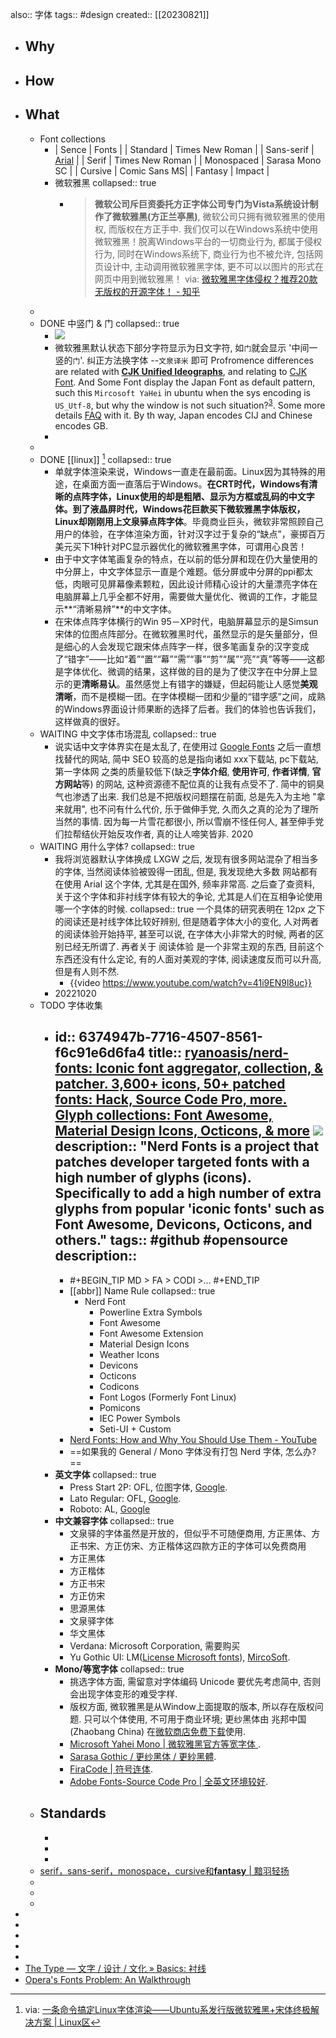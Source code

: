 also:: 字体
tags:: #design
created:: [[20230821]]

- ## Why
- ## How
- ## What
  - Font collections
    - | Sence | Fonts |
      | Standard | Times New Roman |
      | Sans-serif | [Arial](https://zh.wikipedia.org/zh-cn/Arial) |
      | Serif | Times New Roman |
      | Monospaced | Sarasa Mono SC |
      | Cursive | Comic Sans MS|
      | Fantasy | Impact |
    - 微软雅黑
      collapsed:: true
      - > **微软公司斥巨资委托方正字体公司专门为Vista系统设计制作了微软雅黑(方正兰亭黑)**, 微软公司只拥有微软雅黑的使用权, 而版权在方正手中. 我们仅可以在Windows系统中使用微软雅黑！脱离Windows平台的一切商业行为, 都属于侵权行为, 同时在Windows系统下, 商业行为也不被允许, 包括网页设计中, 主动调用微软雅黑字体, 更不可以以图片的形式在网页中用到微软雅黑！
        via: [微软雅黑字体侵权？推荐20款无版权的开源字体！ - 知乎](https://zhuanlan.zhihu.com/p/49049779)
  -
  - DONE 中竖门 & 门
    collapsed:: true
    - ![](../assets/japan-men.webp)
    - 微软雅黑默认状态下部分字符显示为日文字符, 如`门`就会显示 '中间一竖的`门`'. 纠正方法换字体 --`文泉译米` 即可
      Profromence differences are related with [**CJK Unified Ideographs**](https://en.wikipedia.org/wiki/CJK_Unified_Ideographs), and relating to [CJK Font](https://en.wikipedia.org/wiki/List_of_CJK_fonts). And Some Font display the Japan Font as default pattern, such this `Mircosoft YaHei` in ubuntu when the sys encoding is `US_Utf-8`, but why the window is not such situation?<sup>[3](#j3)</sup>. Some more details [FAQ](https://www.unicode.org/faq/han_cjk.html) with it. By th way, Japan encodes CIJ and Chinese encodes GB.
    -
  -
  - DONE [[linux]] [^linux]
    collapsed:: true
    - 单就字体渲染来说，Windows一直走在最前面。Linux因为其特殊的用途，在桌面方面一直落后于Windows。**在CRT时代，Windows有清晰的点阵字体，Linux使用的却是粗陋、显示为方框或乱码的中文字体。到了液晶屏时代，Windows花巨款买下微软雅黑字体版权，Linux却刚刚用上文泉驿点阵字体**。毕竟商业巨头，微软非常照顾自己用户的体验，在字体渲染方面，针对汉字过于复杂的“缺点”，豪掷百万美元买下1种针对PC显示器优化的微软雅黑字体，可谓用心良苦！
    - 由于中文字体笔画复杂的特点，在以前的低分屏和现在仍大量使用的中分屏上，中文字体显示一直是个难题。低分屏或中分屏的ppi都太低，肉眼可见屏幕像素颗粒，因此设计师精心设计的大量漂亮字体在电脑屏幕上几乎全都不好用，需要做大量优化、微调的工作，才能显示**“清晰易辨”**的中文字体。
    - 在宋体点阵字体横行的Win 95－XP时代，电脑屏幕显示的是Simsun宋体的位图点阵部分。在微软雅黑时代，虽然显示的是矢量部分，但是细心的人会发现它跟宋体点阵字一样，很多笔画复杂的汉字变成了“错字”——比如“着”“置”“幕”“需”“事”“剪”“属”“亮”“真”等等——这都是字体优化、微调的结果，这样做的目的是为了使汉字在中分屏上显示的更**清晰易认**。虽然感觉上有错字的嫌疑，但起码能让人感觉**美观清晰**，而不是模糊一团。在字体模糊一团和少量的“错字感”之间，成熟的Windows界面设计师果断的选择了后者。我们的体验也告诉我们，这样做真的很好。
  - WAITING 中文字体市场混乱
    collapsed:: true
    - 说实话中文字体界实在是太乱了, 在使用过 [Google Fonts](https://fonts.google.com) 之后一直想找替代的网站, 简中 SEO 较高的总是指向诸如 xxx下载站, pc下载站, 第一字体网 之类的质量较低下(缺乏**字体介绍**, **使用许可**, **作者详情**, **官方网站**等) 的网站, 这种资源德不配位真的让我有点受不了. 简中的铜臭气也渗透了出来.
      我们总是不把版权问题摆在前面, 总是先入为主地 "拿来就用", 也不问有什么代价, 乐于做伸手党, 久而久之真的沦为了理所当然的事情. 因为每一片雪花都很小, 所以雪崩不怪任何人, 甚至伸手党们拉帮结伙开始反攻作者, 真的让人啼笑皆非.
      2020
  - WAITING 用什么字体?
    collapsed:: true
    - 我将浏览器默认字体换成 LXGW 之后, 发现有很多网站混杂了相当多的字体, 当然阅读体验被毁得一团乱, 但是, 我发现绝大多数 网站都有在使用 Arial 这个字体, 尤其是在国外, 频率非常高. 之后查了查资料, 关于这个字体和非衬线字体有较大的争论, 尤其是人们在互相争论使用哪一个字体的时候.
      collapsed:: true
      一个具体的研究表明在 12px 之下的阅读还是衬线字体比较好辨别, 但是随着字体大小的变化, 人对两者的阅读体验开始持平, 甚至可以说, 在字体大小非常大的时候, 两者的区别已经无所谓了.
      再者关于 阅读体验 是一个非常主观的东西, 目前这个东西还没有什么定论, 有的人面对美观的字体, 阅读速度反而可以升高, 但是有人则不然.
      - {{video https://www.youtube.com/watch?v=41i9EN9l8uc}}
    - 20221020
  - TODO 字体收集
    - id:: 6374947b-7716-4507-8561-f6c91e6d6fa4
      title:: [ryanoasis/nerd-fonts: Iconic font aggregator, collection, & patcher. 3,600+ icons, 50+ patched fonts: Hack, Source Code Pro, more. Glyph collections: Font Awesome, Material Design Icons, Octicons, & more](https://github.com/ryanoasis/nerd-fonts) ![](https://img.shields.io/github/stars/ryanoasis/nerd-fonts)
      description:: "Nerd Fonts is a project that patches developer targeted fonts with a high number of glyphs (icons). Specifically to add a high number of extra glyphs from popular 'iconic fonts' such as Font Awesome, Devicons, Octicons, and others."
      tags:: #github #opensource
      description::
      -
        - #+BEGIN_TIP
          MD > FA > CODI >...
          #+END_TIP
      - [[abbr]] Name Rule
        collapsed:: true
        - Nerd Font
          - Powerline Extra Symbols
          - Font Awesome
          - Font Awesome Extension
          - Material Design Icons
          - Weather Icons
          - Devicons
          - Octicons
          - Codicons
          - Font Logos (Formerly Font Linux)
          - Pomicons
          - IEC Power Symbols
          - Seti-UI + Custom
      - [Nerd Fonts: How and Why You Should Use Them - YouTube](https://www.youtube.com/watch?v=w9wqIEk5Cqo)
      - ==如果我的 General / Mono 字体没有打包 Nerd 字体, 怎么办?==
    - **英文字体**
      collapsed:: true
      - Press Start 2P: OFL, 位图字体, [Google](https://fonts.google.com/specimen/Press+Start+2P#standard-styles).
      - Lato Regular: OFL, [Google](https://fonts.google.com/specimen/Lato).
      - Roboto: AL, [Google](https://fonts.google.com/specimen/Roboto)
    - **中文兼容字体**
      collapsed:: true
      - 文泉驿的字体虽然是开放的，但似乎不可随便商用, 方正黑体、方正书宋、方正仿宋、方正楷体这四款方正的字体可以免费商用
      - 方正黑体
      - 方正楷体
      - 方正书宋
      - 方正仿宋
      - 思源黑体
      - 文泉驿字体
      - 华文黑体
      - Verdana: Microsoft Corporation, 需要购买
      - Yu Gothic UI: LM([License Microsoft fonts](https://www.fonts.com/content/microsoft-typography)), [MircoSoft](https://docs.microsoft.com/en-us/typography/font-list/yu-gothic).
    - **Mono/等宽字体**
      collapsed:: true
      - 挑选字体方面, 需留意对字体编码 Unicode 要优先考虑简中, 否则会出现字体变形的难受字样.
      - 版权方面, 微软雅黑是从Window上面提取的版本, 所以存在版权问题. 只可以个体使用, 不可用于商业环境; 更纱黑体由 兆邦中国(Zhaobang China) 在[微软商店免费下载](https://www.microsoft.com/zh-cn/p/%E6%9B%B4%E7%BA%B1%E9%BB%91%E4%BD%93/9mw0m424ncz7)使用.
      - [Microsoft Yahei Mono | 微软雅黑官方等宽字体 ](https://github.com/cheny-m/Microsoft-Yahei-Mono).
      - [Sarasa Gothic / 更纱黑体 / 更紗黑體](https://github.com/be5invis/Sarasa-Gothic).
      - [FiraCode | 符号连体](https://github.com/tonsky/FiraCode).
      - [Adobe Fonts-Source Code Pro | 全英文环境较好](https://github.com/adobe-fonts/source-code-pro).
  - Standards
    -
    -
    -
    -
  - [serif，sans-serif，monospace，cursive和**fantasy** | 黯羽轻扬](http://www.ayqy.net/blog/serif%EF%BC%8Csans-serif%EF%BC%8Cmonospace%EF%BC%8Ccursive%E5%92%8Cfantasy/)
  -
  -
  -
-
-
-
- [^linux]: via: [一条命令搞定Linux字体渲染——Ubuntu系发行版微软雅黑+宋体终极解决方案 | Linux区](https://linux.zone/278)
- [^Collection]: via: [「免版权字体」收集网站，已收藏了 45 款免费商用字体 - V2EX](https://v2ex.com/t/627989#; )
- [The Type — 文字 / 设计 / 文化 » Basics: 衬线](https://www.thetype.com/2010/01/1814/)
- [Opera's Fonts Problem: An Walkthrough](https://jedi.org/opera/FontTest/)